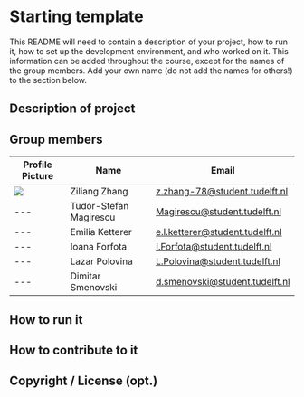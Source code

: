 # Starting template

This README will need to contain a description of your project, how to run it, how to set up the development environment, and who worked on it.
This information can be added throughout the course, except for the names of the group members.
Add your own name (do not add the names for others!) to the section below.

## Description of project

## Group members

| Profile Picture | Name | Email |
|---|---|---|
| ![](https://eu.ui-avatars.com/api/?name=OOPP&length=4&size=50&color=DDD&background=777&font-size=0.325) | Ziliang Zhang | z.zhang-78@student.tudelft.nl |
|---| Tudor-Stefan Magirescu | Magirescu@student.tudelft.nl |
|---|Emilia Ketterer| e.l.ketterer@student.tudelft.nl |
|---| Ioana Forfota | I.Forfota@student.tudelft.nl |
|---|Lazar Polovina| L.Polovina@student.tudelft.nl |
|---| Dimitar Smenovski | d.smenovski@student.tudelft.nl |

<!-- Instructions (remove once assignment has been completed -->
<!-- - Add (only!) your own name to the table above (use Markdown formatting) -->
<!-- - Mention your *student* email address -->
<!-- - Preferably add a recognizable photo, otherwise add your GitLab photo -->
<!-- - (please make sure the photos have the same size) --> 

## How to run it

## How to contribute to it

## Copyright / License (opt.)

